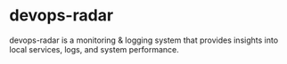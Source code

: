 # devops-radar
devops-radar is a monitoring &amp; logging system that provides insights into local services, logs, and system performance.
